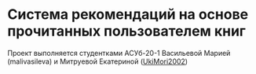 <h1> Система рекомендаций на основе прочитанных пользователем книг </h1>

Проект выполняется студентками АСУб-20-1 Васильевой Марией (malivasileva) и Митруевой Екатериной (<a href = "https://github.com/UkiMori2002">UkiMori2002</a>)
